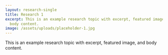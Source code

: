 ```yaml
---
layout: research-single
title: Research 1
excerpt: This is an example research topic with excerpt, featured image, and
  body content.
image: /assets/uploads/placeholder-1.jpg
---
```


This is an example research topic with excerpt, featured image, and body content.
